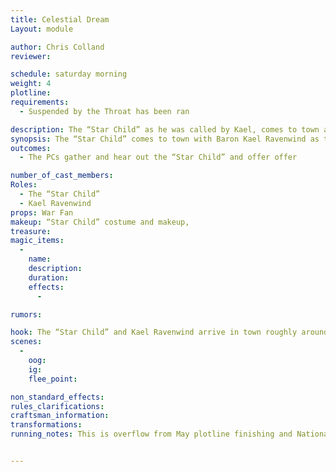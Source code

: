 ```yaml
---
title: Celestial Dream
Layout: module

author: Chris Colland
reviewer: 

schedule: saturday morning
weight: 4
plotline: 
requirements: 
  - Suspended by the Throat has been ran

description: The “Star Child” as he was called by Kael, comes to town after finding Kael and rifting him to Cryptinth to layout an offering to help against Valdrick
synopsis: The “Star Child” comes to town with Baron Kael Ravenwind as they shared dreams before he was awake. Once all are assembled, the “Star Child” reveals his nature and his true power to the Adventurers. Those present in May will know his presence and nature from the Elemental Leyline Plot. But the “Star Child” will offer a set of choices he can do to aid in the battle with Valdrick to come…
outcomes: 
  - The PCs gather and hear out the “Star Child” and offer offer

number_of_cast_members: 
Roles: 
  - The “Star Child”
  - Kael Ravenwind
props: War Fan
makeup: “Star Child” costume and makeup, 
treasure: 
magic_items:
  - 
    name: 
    description:  
    duration: 
    effects: 
      - 

rumors: 

hook: The “Star Child” and Kael Ravenwind arrive in town roughly around Lunchtime to discuss the Elemental Leylines and the coming war with Valdrick. Choices need to be made
scenes: 
  - 
    oog: 
    ig: 
    flee_point: 

non_standard_effects: 
rules_clarifications: 
craftsman_information: 
transformations: 
running_notes: This is overflow from May plotline finishing and National lead-in. This module is a break in the heaviness of task that is Moutesque and The Feral. Ideally this module happens around Lunchtime or just after so all can rest and hydrate. National and Local Plot decisions will be made during this conversation/discussion. Following this Module will be a Personal Plot hop to Stonewood and then a chain of Modules to reclaim Moutesque, essentially the calm before the storm so to speak =)


---
```




 

